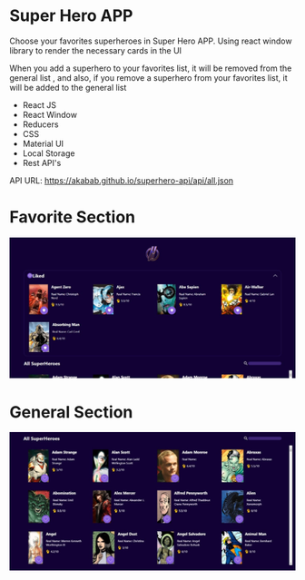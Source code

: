 # Super Hero APP

Choose your favorites superheroes in Super Hero APP. Using react window library to render the necessary cards in the UI

When you add a superhero to your favorites list, it will be removed from the general list , and also, if you remove a superhero from your favorites list, it will be added to the general list

- React JS
- React Window
- Reducers
- CSS
- Material UI
- Local Storage
- Rest API's

API URL: https://akabab.github.io/superhero-api/api/all.json

# Favorite Section

![Favorite Section](favoriteSection.jpeg)

# General Section

![Favorite Section](allHeroes.jpeg)


